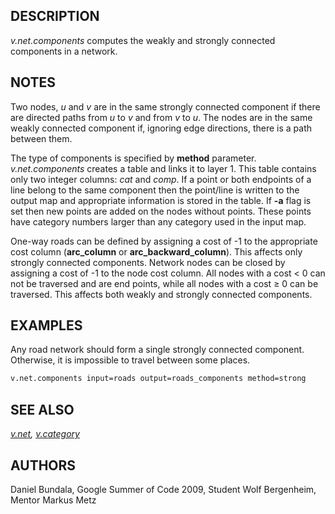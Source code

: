 ## DESCRIPTION

*v.net.components* computes the weakly and strongly connected components
in a network.

## NOTES

Two nodes, *u* and *v* are in the same strongly connected component if
there are directed paths from *u* to *v* and from *v* to *u*. The nodes
are in the same weakly connected component if, ignoring edge directions,
there is a path between them.

The type of components is specified by **method** parameter.
*v.net.components* creates a table and links it to layer 1. This table
contains only two integer columns: *cat* and *comp*. If a point or both
endpoints of a line belong to the same component then the point/line is
written to the output map and appropriate information is stored in the
table. If **-a** flag is set then new points are added on the nodes
without points. These points have category numbers larger than any
category used in the input map.

One-way roads can be defined by assigning a cost of -1 to the
appropriate cost column (**arc_column** or **arc_backward_column**).
This affects only strongly connected components. Network nodes can be
closed by assigning a cost of -1 to the node cost column. All nodes with
a cost \< 0 can not be traversed and are end points, while all nodes
with a cost ≥ 0 can be traversed. This affects both weakly and strongly
connected components.

## EXAMPLES

Any road network should form a single strongly connected component.
Otherwise, it is impossible to travel between some places.

```bash
v.net.components input=roads output=roads_components method=strong
```

## SEE ALSO

*[v.net](v.net.md), [v.category](v.category.md)*

## AUTHORS

Daniel Bundala, Google Summer of Code 2009, Student
Wolf Bergenheim, Mentor
Markus Metz
